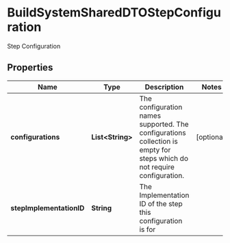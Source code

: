

# BuildSystemSharedDTOStepConfiguration

Step Configuration

## Properties

| Name | Type | Description | Notes |
|------------ | ------------- | ------------- | -------------|
|**configurations** | **List&lt;String&gt;** | The configuration names supported.  The configurations collection is empty for steps which do not require configuration. |  [optional] |
|**stepImplementationID** | **String** | The Implementation ID of the step this configuration is for |  |



